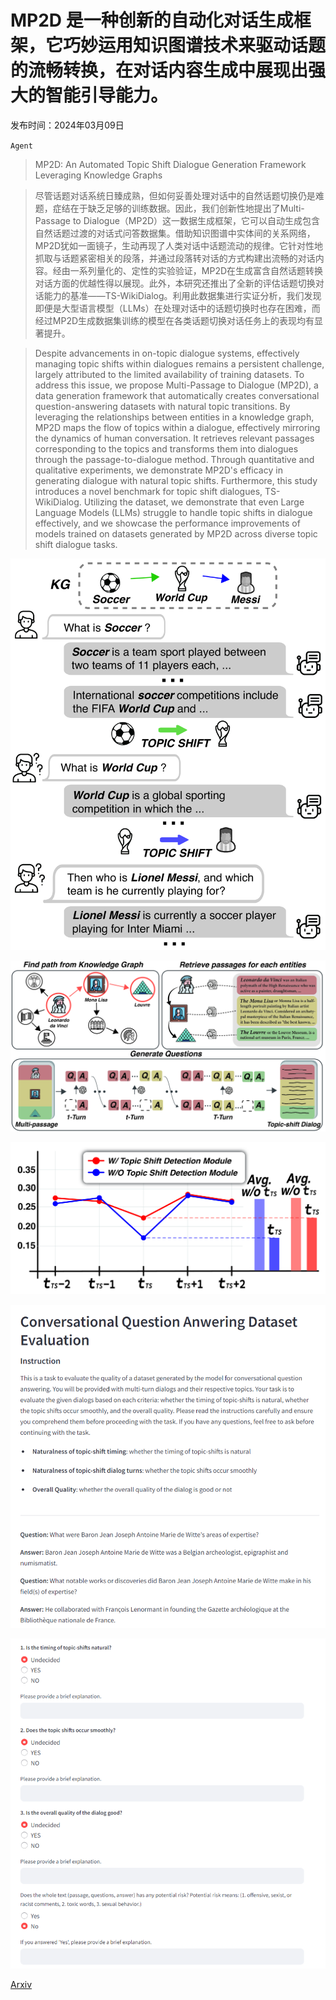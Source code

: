 # MP2D 是一种创新的自动化对话生成框架，它巧妙运用知识图谱技术来驱动话题的流畅转换，在对话内容生成中展现出强大的智能引导能力。

发布时间：2024年03月09日

`Agent`

> MP2D: An Automated Topic Shift Dialogue Generation Framework Leveraging Knowledge Graphs

> 尽管话题对话系统日臻成熟，但如何妥善处理对话中的自然话题切换仍是难题，症结在于缺乏足够的训练数据。因此，我们创新性地提出了Multi-Passage to Dialogue（MP2D）这一数据生成框架，它可以自动生成包含自然话题过渡的对话式问答数据集。借助知识图谱中实体间的关系网络，MP2D犹如一面镜子，生动再现了人类对话中话题流动的规律。它针对性地抓取与话题紧密相关的段落，并通过段落转对话的方式构建出流畅的对话内容。经由一系列量化的、定性的实验验证，MP2D在生成富含自然话题转换对话方面的优越性得以展现。此外，本研究还推出了全新的评估话题切换对话能力的基准——TS-WikiDialog。利用此数据集进行实证分析，我们发现即便是大型语言模型（LLMs）在处理对话中的话题切换时也存在困难，而经过MP2D生成数据集训练的模型在各类话题切换对话任务上的表现均有显著提升。

> Despite advancements in on-topic dialogue systems, effectively managing topic shifts within dialogues remains a persistent challenge, largely attributed to the limited availability of training datasets. To address this issue, we propose Multi-Passage to Dialogue (MP2D), a data generation framework that automatically creates conversational question-answering datasets with natural topic transitions. By leveraging the relationships between entities in a knowledge graph, MP2D maps the flow of topics within a dialogue, effectively mirroring the dynamics of human conversation. It retrieves relevant passages corresponding to the topics and transforms them into dialogues through the passage-to-dialogue method. Through quantitative and qualitative experiments, we demonstrate MP2D's efficacy in generating dialogue with natural topic shifts. Furthermore, this study introduces a novel benchmark for topic shift dialogues, TS-WikiDialog. Utilizing the dataset, we demonstrate that even Large Language Models (LLMs) struggle to handle topic shifts in dialogue effectively, and we showcase the performance improvements of models trained on datasets generated by MP2D across diverse topic shift dialogue tasks.

![MP2D 是一种创新的自动化对话生成框架，它巧妙运用知识图谱技术来驱动话题的流畅转换，在对话内容生成中展现出强大的智能引导能力。](../../../paper_images/2403.05814/x1.png)

![MP2D 是一种创新的自动化对话生成框架，它巧妙运用知识图谱技术来驱动话题的流畅转换，在对话内容生成中展现出强大的智能引导能力。](../../../paper_images/2403.05814/x2.png)

![MP2D 是一种创新的自动化对话生成框架，它巧妙运用知识图谱技术来驱动话题的流畅转换，在对话内容生成中展现出强大的智能引导能力。](../../../paper_images/2403.05814/x3.png)

![MP2D 是一种创新的自动化对话生成框架，它巧妙运用知识图谱技术来驱动话题的流畅转换，在对话内容生成中展现出强大的智能引导能力。](../../../paper_images/2403.05814/x4.png)

![MP2D 是一种创新的自动化对话生成框架，它巧妙运用知识图谱技术来驱动话题的流畅转换，在对话内容生成中展现出强大的智能引导能力。](../../../paper_images/2403.05814/x5.png)

[Arxiv](https://arxiv.org/abs/2403.05814)